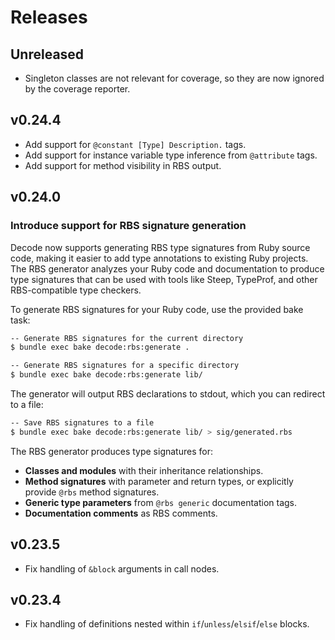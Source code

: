 # Releases

## Unreleased

  - Singleton classes are not relevant for coverage, so they are now ignored by the coverage reporter.

## v0.24.4

  - Add support for `@constant [Type] Description.` tags.
  - Add support for instance variable type inference from `@attribute` tags.
  - Add support for method visibility in RBS output.

## v0.24.0

### Introduce support for RBS signature generation

Decode now supports generating RBS type signatures from Ruby source code, making it easier to add type annotations to existing Ruby projects. The RBS generator analyzes your Ruby code and documentation to produce type signatures that can be used with tools like Steep, TypeProf, and other RBS-compatible type checkers.

To generate RBS signatures for your Ruby code, use the provided bake task:

``` bash
-- Generate RBS signatures for the current directory
$ bundle exec bake decode:rbs:generate .

-- Generate RBS signatures for a specific directory
$ bundle exec bake decode:rbs:generate lib/
```

The generator will output RBS declarations to stdout, which you can redirect to a file:

``` bash
-- Save RBS signatures to a file
$ bundle exec bake decode:rbs:generate lib/ > sig/generated.rbs
```

The RBS generator produces type signatures for:

  - **Classes and modules** with their inheritance relationships.
  - **Method signatures** with parameter and return types, or explicitly provide `@rbs` method signatures.
  - **Generic type parameters** from `@rbs generic` documentation tags.
  - **Documentation comments** as RBS comments.

## v0.23.5

  - Fix handling of `&block` arguments in call nodes.

## v0.23.4

  - Fix handling of definitions nested within `if`/`unless`/`elsif`/`else` blocks.
